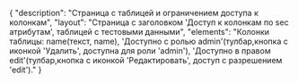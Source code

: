{
"description": "Страница с таблицей и ограничением доступа к колонкам",
"layout": "Страница с заголовком 'Доступ к колонкам по sec атрибутам', таблицей с тестовыми данными",
"elements": "Колонки таблицы: name(текст, name), 'Доступно с ролью admin'(тулбар,кнопка с иконкой 'Удалить', доступна для роли 'admin'),
'Доступно в правом edit'(тулбар,кнопка с иконкой 'Редактировать', доступ с разрешением 'edit')."
}